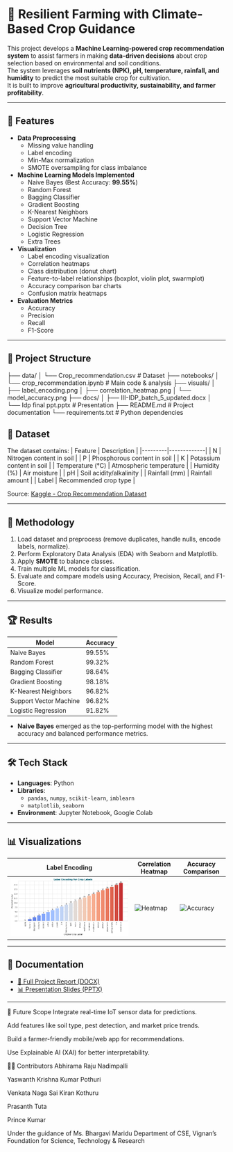 # 🌾 Resilient Farming with Climate-Based Crop Guidance

This project develops a **Machine Learning-powered crop recommendation system** to assist farmers in making **data-driven decisions** about crop selection based on environmental and soil conditions.  
The system leverages **soil nutrients (NPK), pH, temperature, rainfall, and humidity** to predict the most suitable crop for cultivation.  
It is built to improve **agricultural productivity, sustainability, and farmer profitability**.

---

## 🚀 Features
- **Data Preprocessing**
  - Missing value handling
  - Label encoding
  - Min-Max normalization
  - SMOTE oversampling for class imbalance
- **Machine Learning Models Implemented**
  - Naive Bayes (Best Accuracy: **99.55%**)
  - Random Forest
  - Bagging Classifier
  - Gradient Boosting
  - K-Nearest Neighbors
  - Support Vector Machine
  - Decision Tree
  - Logistic Regression
  - Extra Trees
- **Visualization**
  - Label encoding visualization
  - Correlation heatmaps
  - Class distribution (donut chart)
  - Feature-to-label relationships (boxplot, violin plot, swarmplot)
  - Accuracy comparison bar charts
  - Confusion matrix heatmaps
- **Evaluation Metrics**
  - Accuracy
  - Precision
  - Recall
  - F1-Score

---

## 📂 Project Structure
├── data/
│ └── Crop_recommendation.csv # Dataset
├── notebooks/
│ └── crop_recommendation.ipynb # Main code & analysis
├── visuals/
│ ├── label_encoding.png
│ ├── correlation_heatmap.png
│ └── model_accuracy.png
├── docs/
│ ├── III-IDP_batch_5_updated.docx 
│ └── Idp final ppt.pptx # Presentation
├── README.md # Project documentation
└── requirements.txt # Python dependencies



## 🧾 Dataset
The dataset contains:
| Feature | Description |
|---------|-------------|
| N | Nitrogen content in soil |
| P | Phosphorous content in soil |
| K | Potassium content in soil |
| Temperature (°C) | Atmospheric temperature |
| Humidity (%) | Air moisture |
| pH | Soil acidity/alkalinity |
| Rainfall (mm) | Rainfall amount |
| Label | Recommended crop type |

Source: [Kaggle - Crop Recommendation Dataset](https://www.kaggle.com/datasets/atharvaingle/crop-recommendation-dataset)

---

## 🔬 Methodology
1. Load dataset and preprocess (remove duplicates, handle nulls, encode labels, normalize).
2. Perform Exploratory Data Analysis (EDA) with Seaborn and Matplotlib.
3. Apply **SMOTE** to balance classes.
4. Train multiple ML models for classification.
5. Evaluate and compare models using Accuracy, Precision, Recall, and F1-Score.
6. Visualize model performance.

---

## 🏆 Results
| Model                | Accuracy |
|----------------------|----------|
| Naive Bayes          | 99.55%   |
| Random Forest        | 99.32%   |
| Bagging Classifier   | 98.64%   |
| Gradient Boosting    | 98.18%   |
| K-Nearest Neighbors  | 96.82%   |
| Support Vector Machine| 96.82%  |
| Logistic Regression  | 91.82%   |

- **Naive Bayes** emerged as the top-performing model with the highest accuracy and balanced performance metrics.

---

## 🛠️ Tech Stack
- **Languages**: Python
- **Libraries**:
  - `pandas`, `numpy`, `scikit-learn`, `imblearn`
  - `matplotlib`, `seaborn`
- **Environment**: Jupyter Notebook, Google Colab

---

## 📊 Visualizations
| Label Encoding | Correlation Heatmap | Accuracy Comparison |
|----------------|-------------------|--------------------|
| ![Label Encoding](visuals/label_encoding.png) | ![Heatmap](visuals/correlation_heatmap.png) | ![Accuracy](visuals/model_accuracy.png) |

---

## 📖 Documentation
- [📄 Full Project Report (DOCX)](docs/III-IDP_batch_5_updated.docx)  
- [📊 Presentation Slides (PPTX)](docs/Idp%20final%20ppt.pptx)

---

🌱 Future Scope
Integrate real-time IoT sensor data for predictions.

Add features like soil type, pest detection, and market price trends.

Build a farmer-friendly mobile/web app for recommendations.

Use Explainable AI (XAI) for better interpretability.

👨‍💻 Contributors
Abhirama Raju Nadimpalli

Yaswanth Krishna Kumar Pothuri

Venkata Naga Sai Kiran Kothuru

Prasanth Tuta

Prince Kumar

Under the guidance of Ms. Bhargavi Maridu
Department of CSE, Vignan’s Foundation for Science, Technology & Research



